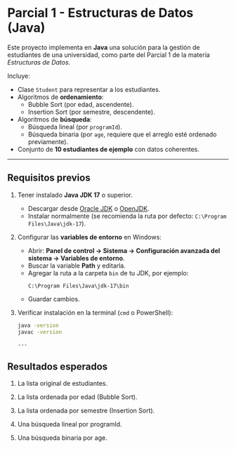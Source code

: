 # Parcial 1 - Estructuras de Datos (Java)

Este proyecto implementa en **Java** una solución para la gestión de estudiantes de una universidad, como parte del Parcial 1 de la materia *Estructuras de Datos*.  

Incluye:
- Clase `Student` para representar a los estudiantes.
- Algoritmos de **ordenamiento**:
  - Bubble Sort (por edad, ascendente).
  - Insertion Sort (por semestre, descendente).
- Algoritmos de **búsqueda**:
  - Búsqueda lineal (por `programId`).
  - Búsqueda binaria (por `age`, requiere que el arreglo esté ordenado previamente).
- Conjunto de **10 estudiantes de ejemplo** con datos coherentes.

---

## Requisitos previos

1. Tener instalado **Java JDK 17** o superior.  
   - Descargar desde [Oracle JDK](https://www.oracle.com/java/technologies/javase-downloads.html) o [OpenJDK](https://jdk.java.net/).  
   - Instalar normalmente (se recomienda la ruta por defecto: `C:\Program Files\Java\jdk-17`).  

2. Configurar las **variables de entorno** en Windows:
   - Abrir: **Panel de control → Sistema → Configuración avanzada del sistema → Variables de entorno**.
   - Buscar la variable **Path** y editarla.
   - Agregar la ruta a la carpeta `bin` de tu JDK, por ejemplo:
     ```
     C:\Program Files\Java\jdk-17\bin
     ```
   - Guardar cambios.

3. Verificar instalación en la terminal (`cmd` o PowerShell):
   ```bash
   java -version
   javac -version
   
   ---

## Resultados esperados
1. La lista original de estudiantes.

2. La lista ordenada por edad (Bubble Sort).

3. La lista ordenada por semestre (Insertion Sort).

4. Una búsqueda lineal por programId.

5. Una búsqueda binaria por age.
